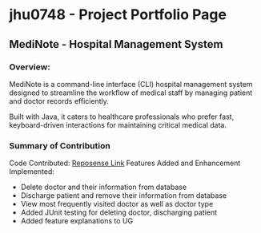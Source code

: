 # jhu0748 - Project Portfolio Page

## MediNote - Hospital Management System

### Overview:
MediNote is a command-line interface (CLI) hospital management system
designed to streamline the workflow of medical staff by managing patient 
and doctor records efficiently. 

Built with Java, it caters to healthcare professionals who prefer fast, 
keyboard-driven interactions for maintaining critical medical data.

### Summary of Contribution
Code Contributed: [Reposense Link](https://nus-cs2113-ay2425s2.github.io/tp-dashboard/?search=jhu0748&breakdown=true)
Features Added and Enhancement Implemented:
- Delete doctor and their information from database
- Discharge patient and remove their information from database
- View most frequently visited doctor as well as doctor type
- Added JUnit testing for deleting doctor, discharging patient
- Added feature explanations to UG
